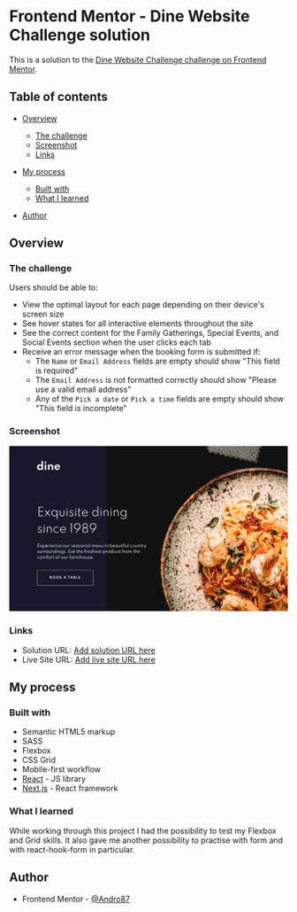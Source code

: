 # Frontend Mentor - Dine Website Challenge solution

This is a solution to the [Dine Website Challenge challenge on Frontend Mentor](https://www.frontendmentor.io/challenges/dine-restaurant-website-yAt7Vvxt7).

## Table of contents

-   [Overview](#overview)
    -   [The challenge](#the-challenge)
    -   [Screenshot](#screenshot)
    -   [Links](#links)
-   [My process](#my-process)

    -   [Built with](#built-with)
    -   [What I learned](#what-i-learned)

-   [Author](#author)

## Overview

### The challenge

Users should be able to:

-   View the optimal layout for each page depending on their device's screen size
-   See hover states for all interactive elements throughout the site
-   See the correct content for the Family Gatherings, Special Events, and Social Events section when the user clicks each tab
-   Receive an error message when the booking form is submitted if:
    -   The `Name` or `Email Address` fields are empty should show "This field is required"
    -   The `Email Address` is not formatted correctly should show "Please use a valid email address"
    -   Any of the `Pick a date` or `Pick a time` fields are empty should show "This field is incomplete"

### Screenshot

![Dine Website Challenge](./public/images/screenshot.png)

### Links

-   Solution URL: [Add solution URL here](https://your-solution-url.com)
-   Live Site URL: [Add live site URL here](https://your-live-site-url.com)

## My process

### Built with

-   Semantic HTML5 markup
-   SASS
-   Flexbox
-   CSS Grid
-   Mobile-first workflow
-   [React](https://reactjs.org/) - JS library
-   [Next.js](https://nextjs.org/) - React framework

### What I learned

While working through this project I had the possibility to test my Flexbox and Grid skills.
It also gave me another possibility to practise with form and with react-hook-form in particular.

## Author

-   Frontend Mentor - [@Andro87](https://www.frontendmentor.io/profile/Andro87)
